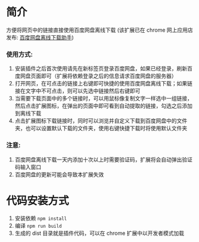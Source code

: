 # 简介
方便将网页中的链接直接使用百度网盘离线下载
(该扩展已在 chrome 网上应用店发布: [百度网盘离线下载助手](https://chrome.google.com/webstore/detail/%E7%99%BE%E5%BA%A6%E7%BD%91%E7%9B%98%E7%A6%BB%E7%BA%BF%E4%B8%8B%E8%BD%BD%E5%8A%A9%E6%89%8B/dacjphiffgpodekkecdhdpdcbnpnkdkg?hl=zh-CN))

### 使用方式:
1. 安装插件之后首次使用请先在新标签页登录百度网盘，如果已经登录，刷新百度网盘页面即可（扩展将依赖登录之后的信息请求百度网盘的服务器）
2. 打开网页，在可点击的链接上右键即可快捷的使用百度网盘离线下载；如果链接在文字中不可点击，则可以先选中链接然后右键即可
3. 当需要下载页面中的多个链接时，可以用鼠标像复制文字一样选中一组链接，然后点击扩展图标，在弹出的页面中即可看到自动提取的链接，勾选之后添加到离线下载
4. 点击扩展图标下载链接时，同时可以浏览并自定义下载到百度网盘中的文件夹，也可以设置默认下载的文件夹，使用右键快捷下载时将使用默认文件夹

### 注意:
1. 百度网盘离线下载一天内添加十次以上时需要验证码，扩展将会自动弹出验证码输入窗口
2. 百度网盘的更新可能会导致本扩展失效

# 代码安装方式

1. 安装依赖 `npm install`
2. 编译 `npm run build`
3. 生成的 dist 目录就是插件代码，可以在 chrome 扩展中以开发者模式加载

#


